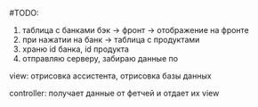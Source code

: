 #TODO:

1. таблица с банками бэк -> фронт -> отображение на фронте
2. при нажатии на банк -> таблица с продуктами
3. храню id банка, id продукта
4. отправляю серверу, забираю данные по

view: отрисовка ассистента, отрисовка базы данных

controller: получает данные от фетчей и отдает их view

